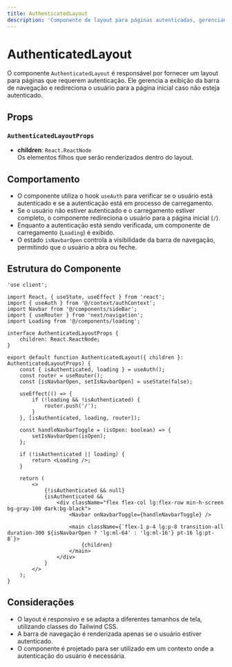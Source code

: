 ```yaml
---
title: AuthenticatedLayout
description: 'Componente de layout para páginas autenticadas, gerenciando a exibição da barra de navegação e redirecionamento baseado na autenticação do usuário.'
---
```


# AuthenticatedLayout

O componente `AuthenticatedLayout` é responsável por fornecer um layout para páginas que requerem autenticação. Ele gerencia a exibição da barra de navegação e redireciona o usuário para a página inicial caso não esteja autenticado.

## Props

### `AuthenticatedLayoutProps`

- **children**: `React.ReactNode`  
  Os elementos filhos que serão renderizados dentro do layout.

## Comportamento

- O componente utiliza o hook `useAuth` para verificar se o usuário está autenticado e se a autenticação está em processo de carregamento.
- Se o usuário não estiver autenticado e o carregamento estiver completo, o componente redireciona o usuário para a página inicial (`/`).
- Enquanto a autenticação está sendo verificada, um componente de carregamento (`Loading`) é exibido.
- O estado `isNavbarOpen` controla a visibilidade da barra de navegação, permitindo que o usuário a abra ou feche.

## Estrutura do Componente

```tsx
'use client';

import React, { useState, useEffect } from 'react';
import { useAuth } from '@/context/authContext';
import Navbar from '@/components/sideBar';
import { useRouter } from 'next/navigation';
import Loading from '@/components/loading';

interface AuthenticatedLayoutProps {
    children: React.ReactNode;
}

export default function AuthenticatedLayout({ children }: AuthenticatedLayoutProps) {
    const { isAuthenticated, loading } = useAuth();
    const router = useRouter();
    const [isNavbarOpen, setIsNavbarOpen] = useState(false);

    useEffect(() => {
        if (!loading && !isAuthenticated) {
            router.push('/');
        }
    }, [isAuthenticated, loading, router]);

    const handleNavbarToggle = (isOpen: boolean) => {
        setIsNavbarOpen(isOpen);
    };

    if (!isAuthenticated || loading) {
        return <Loading />;
    }

    return (
        <>
            {!isAuthenticated && null}
            {isAuthenticated &&
                <div className="flex flex-col lg:flex-row min-h-screen bg-gray-100 dark:bg-black">
                    <Navbar onNavbarToggle={handleNavbarToggle} />

                    <main className={`flex-1 p-4 lg:p-8 transition-all duration-300 ${isNavbarOpen ? 'lg:ml-64' : 'lg:ml-16'} pt-16 lg:pt-8`}>
                        {children}
                    </main>
                </div>
            }
        </>
    );
}
```

## Considerações

- O layout é responsivo e se adapta a diferentes tamanhos de tela, utilizando classes do Tailwind CSS.
- A barra de navegação é renderizada apenas se o usuário estiver autenticado.
- O componente é projetado para ser utilizado em um contexto onde a autenticação do usuário é necessária.